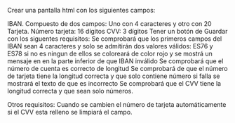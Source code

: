Crear una pantalla html con los siguientes campos:

IBAN. Compuesto de dos campos: Uno con 4 caracteres y otro con 20
Tarjeta.
	Número tarjeta: 16 dígitos
	CVV: 3 dígitos
 Tener un botón de Guardar con los siguentes requisitos:
	Se comprobará que los primeros campos del IBAN sean 4 caracteres y solo se admitirán dos valores válidos: ES76 y ES78 si no es ningun de ellos se coloreará de color rojo y se mostrá un mensaje en
	en la parte inferior de que IBAN inválido
	Se comprobará que el número de cuenta es correcto de longitud
	Se comprobará de que el número de tarjeta tiene la longitud correcta y que solo contiene número si falla se mostrará el texto de que es incorrecto
	Se comprobará que el CVV tiene la longitud correcta y que sean solo números.

Otros requisitos:
Cuando se cambien el número de tarjeta automáticamente si el CVV esta relleno se limpiará el campo.